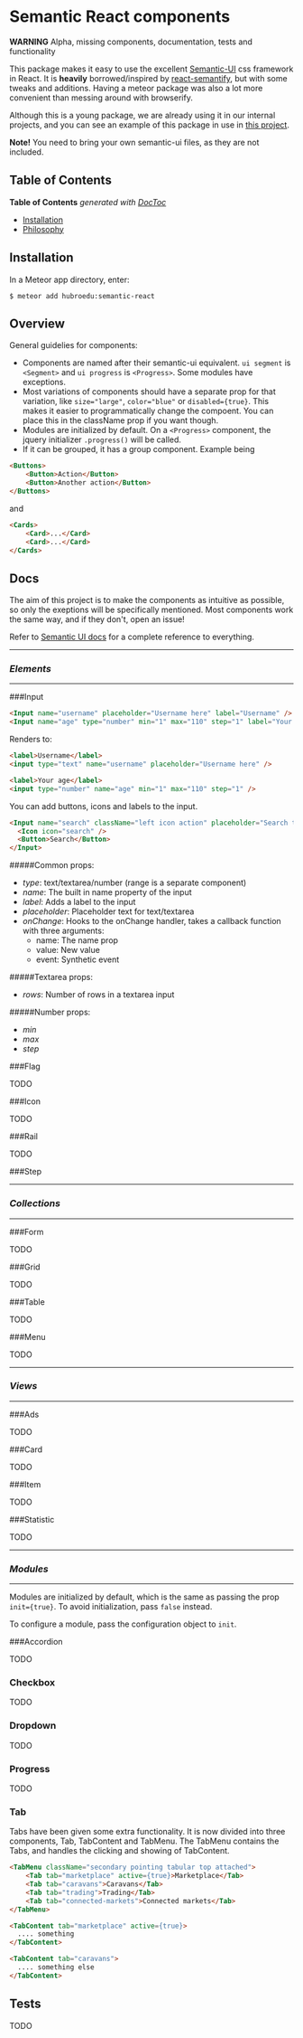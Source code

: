 


Semantic React components
=========================

**WARNING** Alpha, missing components, documentation, tests and functionality

This package makes it easy to use the excellent [Semantic-UI](http://semantic-ui.com) css framework in React. It is __heavily__ borrowed/inspired by [react-semantify](https://github.com/jessy1092/react-semantify), but with some tweaks and additions. Having a meteor package was also a lot more convenient than messing around with browserify.

Although this is a young package, we are already using it in our internal projects, and you can see an example of this package in use in [this project](https://github.com/jorgeer/colony).

**Note!** You need to bring your own semantic-ui files, as they are not included.


## Table of Contents

<!-- START doctoc generated TOC please keep comment here to allow auto update -->
<!-- DON'T EDIT THIS SECTION, INSTEAD RE-RUN doctoc TO UPDATE -->
**Table of Contents**  *generated with [DocToc](https://github.com/thlorenz/doctoc)*

- [Installation](#installation)
- [Philosophy](#philosophy)

<!-- END doctoc generated TOC please keep comment here to allow auto update -->


## Installation

In a Meteor app directory, enter:

```
$ meteor add hubroedu:semantic-react
```

## Overview

General guidelies for components:

* Components are named after their semantic-ui equivalent. `ui segment` is `<Segment>` and `ui progress` is `<Progress>`. Some modules have exceptions.
* Most variations of components should have a separate prop for that variation, like `size="large"`, `color="blue"` or `disabled={true}`. This makes it easier to programmatically change the compoent. You can place this in the className prop if you want though.
* Modules are initialized by default. On a `<Progress>` component, the jquery initializer `.progress()` will be called.
* If it can be grouped, it has a group component. Example being 
```html
<Buttons>
    <Button>Action</Button>
    <Button>Another action</Button>
</Buttons>
```
and
```html
<Cards>
    <Card>...</Card>
    <Card>...</Card>
</Cards>
```

## Docs

The aim of this project is to make the components as intuitive as possible, so only the exeptions will be specifically mentioned. Most components work the same way, and if they don't, open an issue!

Refer to [Semantic UI docs](http://semantic-ui.com/) for a complete reference to everything.




---
### *Elements*
---

###Input

```html
<Input name="username" placeholder="Username here" label="Username" />
<Input name="age" type="number" min="1" max="110" step="1" label="Your age" />
```
Renders to:
```html
<label>Username</label>
<input type="text" name="username" placeholder="Username here" />

<label>Your age</label>
<input type="number" name="age" min="1" max="110" step="1" />
```

You can add buttons, icons and labels to the input.

```html
<Input name="search" className="left icon action" placeholder="Search term">
  <Icon icon="search" />
  <Button>Search</Button>
</Input>
```

#####Common props:

* *type*: text/textarea/number (range is a separate component)
* *name*: The built in name property of the input
* *label*: Adds a label to the input
* *placeholder*: Placeholder text for text/textarea
* *onChange*: Hooks to the onChange handler, takes a callback function with three arguments:
    * name: The name prop
    * value: New value
    * event: Synthetic event

#####Textarea props:

* *rows*: Number of rows in a textarea input

#####Number props:

* *min*
* *max*
* *step*




###Flag

TODO



###Icon

TODO



###Rail

TODO


###Step





---
### *Collections*
---

###Form

TODO

###Grid

TODO

###Table

TODO

###Menu

TODO



---
### *Views*
---


###Ads

TODO

###Card

TODO

###Item

TODO

###Statistic

TODO




------
### *Modules*
---

Modules are initialized by default, which is the same as passing the prop `init={true}`. To avoid initialization, pass `false` instead. 

To configure a module, pass the configuration object to `init`.


###Accordion

TODO

### Checkbox

TODO

### Dropdown

TODO

### Progress

TODO

### Tab

Tabs have been given some extra functionality. It is now divided into three components, Tab, TabContent and TabMenu. The TabMenu contains the Tabs, and handles the clicking and showing of TabContent.

```html
<TabMenu className="secondary pointing tabular top attached">
    <Tab tab="marketplace" active={true}>Marketplace</Tab>
    <Tab tab="caravans">Caravans</Tab>
    <Tab tab="trading">Trading</Tab>
    <Tab tab="connected-markets">Connected markets</Tab>
</TabMenu>

<TabContent tab="marketplace" active={true}>
  .... something
</TabContent>

<TabContent tab="caravans">
  .... something else
</TabContent>
```





## Tests

TODO